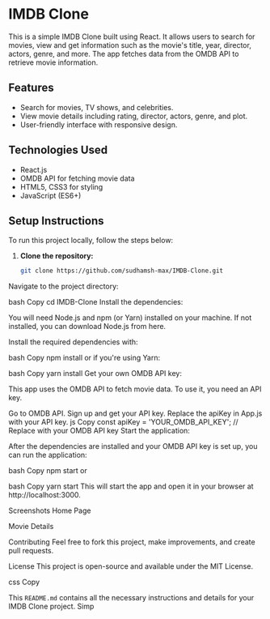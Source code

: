 # IMDB Clone

This is a simple IMDB Clone built using React. It allows users to search for movies, view and get information such as the movie's title, year, director, actors, genre, and more. The app fetches data from the OMDB API to retrieve movie information.

## Features

- Search for movies, TV shows, and celebrities.
- View movie details including rating, director, actors, genre, and plot.
- User-friendly interface with responsive design.

## Technologies Used

- React.js
- OMDB API for fetching movie data
- HTML5, CSS3 for styling
- JavaScript (ES6+)

## Setup Instructions

To run this project locally, follow the steps below:

1. **Clone the repository:**

   ```bash
   git clone https://github.com/sudhamsh-max/IMDB-Clone.git
Navigate to the project directory:

bash
Copy
cd IMDB-Clone
Install the dependencies:

You will need Node.js and npm (or Yarn) installed on your machine. If not installed, you can download Node.js from here.

Install the required dependencies with:

bash
Copy
npm install
or if you're using Yarn:

bash
Copy
yarn install
Get your own OMDB API key:

This app uses the OMDB API to fetch movie data. To use it, you need an API key.

Go to OMDB API.
Sign up and get your API key.
Replace the apiKey in App.js with your API key.
js
Copy
const apiKey = 'YOUR_OMDB_API_KEY'; // Replace with your OMDB API key
Start the application:

After the dependencies are installed and your OMDB API key is set up, you can run the application:

bash
Copy
npm start
or

bash
Copy
yarn start
This will start the app and open it in your browser at http://localhost:3000.

Screenshots
Home Page

Movie Details

Contributing
Feel free to fork this project, make improvements, and create pull requests.

License
This project is open-source and available under the MIT License.

css
Copy

This `README.md` contains all the necessary instructions and details for your IMDB Clone project. Simp

